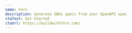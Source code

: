 ```yaml
---
name: Fern
description: Generate SDKs specs from your OpenAPI spec
ctaText: Get Started
ctaUrl: https://buildwithfern.com/
---
```

